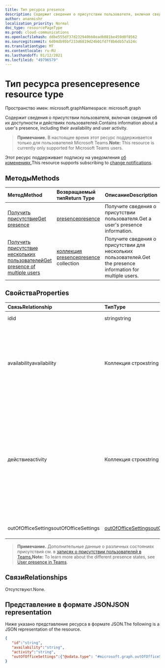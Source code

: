 ```yaml
---
title: Тип ресурса presence
description: Содержит сведения о присутствии пользователя, включая сведения об их доступности и действиях пользователей.
author: ananmishr
localization_priority: Normal
doc_type: resourcePageType
ms.prod: cloud-communications
ms.openlocfilehash: ddbe555df37d232940bb8eadb081be459d0f8562
ms.sourcegitcommit: 6d04db95bf233d6819d24b01fd7f8b6db57a524c
ms.translationtype: MT
ms.contentlocale: ru-RU
ms.lasthandoff: 01/12/2021
ms.locfileid: "49796579"
---
```

# <a name="presence-resource-type"></a><span data-ttu-id="b9f58-103">Тип ресурса presence</span><span class="sxs-lookup"><span data-stu-id="b9f58-103">presence resource type</span></span>

<span data-ttu-id="b9f58-104">Пространство имен: microsoft.graph</span><span class="sxs-lookup"><span data-stu-id="b9f58-104">Namespace: microsoft.graph</span></span>

<span data-ttu-id="b9f58-105">Содержит сведения о присутствии пользователя, включая сведения об их доступности и действиях пользователей.</span><span class="sxs-lookup"><span data-stu-id="b9f58-105">Contains information about a user's presence, including their availability and user activity.</span></span>

> <span data-ttu-id="b9f58-106">**Примечание.** В настоящее время этот ресурс поддерживается только для пользователей Microsoft Teams.</span><span class="sxs-lookup"><span data-stu-id="b9f58-106">**Note:** This resource is currently only supported for Microsoft Teams users.</span></span>

<span data-ttu-id="b9f58-107">Этот ресурс поддерживает подписку на уведомления [об изменениях.](/graph/webhooks)</span><span class="sxs-lookup"><span data-stu-id="b9f58-107">This resource supports subscribing to [change notifications](/graph/webhooks).</span></span>

## <a name="methods"></a><span data-ttu-id="b9f58-108">Методы</span><span class="sxs-lookup"><span data-stu-id="b9f58-108">Methods</span></span>

| <span data-ttu-id="b9f58-109">Метод</span><span class="sxs-lookup"><span data-stu-id="b9f58-109">Method</span></span>                                                            | <span data-ttu-id="b9f58-110">Возвращаемый тип</span><span class="sxs-lookup"><span data-stu-id="b9f58-110">Return Type</span></span>                                       | <span data-ttu-id="b9f58-111">Описание</span><span class="sxs-lookup"><span data-stu-id="b9f58-111">Description</span></span>                                  |
|:------------------------------------------------------------------|:--------------------------------------------------|:---------------------------------------------|
| [<span data-ttu-id="b9f58-112">Получить присутствие</span><span class="sxs-lookup"><span data-stu-id="b9f58-112">Get presence</span></span>](../api/presence-get.md)     | [<span data-ttu-id="b9f58-113">presence</span><span class="sxs-lookup"><span data-stu-id="b9f58-113">presence</span></span>](../resources/presence.md)     | <span data-ttu-id="b9f58-114">Получите сведения о присутствии пользователя.</span><span class="sxs-lookup"><span data-stu-id="b9f58-114">Get a user's presence information.</span></span>
| [<span data-ttu-id="b9f58-115">Получить присутствие нескольких пользователей</span><span class="sxs-lookup"><span data-stu-id="b9f58-115">Get presence of multiple users</span></span>](../api/cloudcommunications-getpresencesbyuserid.md)    |  <span data-ttu-id="b9f58-116">[коллекция presence](../resources/presence.md)</span><span class="sxs-lookup"><span data-stu-id="b9f58-116">[presence](../resources/presence.md) collection</span></span>     |  <span data-ttu-id="b9f58-117">Получите сведения о присутствии для нескольких пользователей.</span><span class="sxs-lookup"><span data-stu-id="b9f58-117">Get the presence information for multiple users.</span></span>      |


## <a name="properties"></a><span data-ttu-id="b9f58-118">Свойства</span><span class="sxs-lookup"><span data-stu-id="b9f58-118">Properties</span></span>

| <span data-ttu-id="b9f58-119">Связь</span><span class="sxs-lookup"><span data-stu-id="b9f58-119">Relationship</span></span>        | <span data-ttu-id="b9f58-120">Тип</span><span class="sxs-lookup"><span data-stu-id="b9f58-120">Type</span></span>                                                 | <span data-ttu-id="b9f58-121">Описание</span><span class="sxs-lookup"><span data-stu-id="b9f58-121">Description</span></span>                                                         |
|:--------------------|:-----------------------------------------------------|:--------------------------------------------------------------------|
|<span data-ttu-id="b9f58-122">id</span><span class="sxs-lookup"><span data-stu-id="b9f58-122">id</span></span>    |  <span data-ttu-id="b9f58-123">string</span><span class="sxs-lookup"><span data-stu-id="b9f58-123">string</span></span>     |  <span data-ttu-id="b9f58-124">ИД объекта пользователя</span><span class="sxs-lookup"><span data-stu-id="b9f58-124">The user object id</span></span>   |
|<span data-ttu-id="b9f58-125">availability</span><span class="sxs-lookup"><span data-stu-id="b9f58-125">availability</span></span>    |  <span data-ttu-id="b9f58-126">Коллекция строк</span><span class="sxs-lookup"><span data-stu-id="b9f58-126">string collection</span></span>   |   <span data-ttu-id="b9f58-127">Базовые сведения о присутствии для пользователя.</span><span class="sxs-lookup"><span data-stu-id="b9f58-127">The base presence information for a user.</span></span> <span data-ttu-id="b9f58-128">Возможные значения: `Available` `AvailableIdle` , , `Away` `BeRightBack` , `Busy` `BusyIdle` `DoNotDisturb` `Offline``PresenceUnknown`</span><span class="sxs-lookup"><span data-stu-id="b9f58-128">Possible values are `Available`, `AvailableIdle`,  `Away`, `BeRightBack`, `Busy`, `BusyIdle`, `DoNotDisturb`, `Offline`, `PresenceUnknown`</span></span>  |
|<span data-ttu-id="b9f58-129">действие</span><span class="sxs-lookup"><span data-stu-id="b9f58-129">activity</span></span>    |  <span data-ttu-id="b9f58-130">Коллекция строк</span><span class="sxs-lookup"><span data-stu-id="b9f58-130">string collection</span></span>      |    <span data-ttu-id="b9f58-131">Дополнительная информация о доступности пользователя.</span><span class="sxs-lookup"><span data-stu-id="b9f58-131">The supplemental information to a user's availability.</span></span> <span data-ttu-id="b9f58-132">Возможные значения: `Available` `Away` , `BeRightBack` `Busy` `DoNotDisturb` `InACall` `InAConferenceCall` `Inactive` `InAMeeting` `Offline` `OffWork` `OutOfOffice` `PresenceUnknown` `Presenting` `UrgentInterruptionsOnly` .</span><span class="sxs-lookup"><span data-stu-id="b9f58-132">Possible values are `Available`, `Away`, `BeRightBack`, `Busy`, `DoNotDisturb`, `InACall`, `InAConferenceCall`, `Inactive`,`InAMeeting`, `Offline`, `OffWork`,`OutOfOffice`, `PresenceUnknown`,`Presenting`, `UrgentInterruptionsOnly`.</span></span>       |
|<span data-ttu-id="b9f58-133">outOfOfficeSettings</span><span class="sxs-lookup"><span data-stu-id="b9f58-133">outOfOfficeSettings</span></span> | [<span data-ttu-id="b9f58-134">outOfOfficeSettings</span><span class="sxs-lookup"><span data-stu-id="b9f58-134">outOfOfficeSettings</span></span>](outOfOfficeSettings.md) | <span data-ttu-id="b9f58-135">Параметры "Нет на месте" для пользователя.</span><span class="sxs-lookup"><span data-stu-id="b9f58-135">The out of office settings for a user.</span></span> |

><span data-ttu-id="b9f58-136">**Примечание.** Дополнительные данные о различных состояниях присутствия см. в [записях о присутствии пользователей в Teams.](/microsoftteams/presence-admins)</span><span class="sxs-lookup"><span data-stu-id="b9f58-136">**Note:** To learn more about the different presence states, see [User presence in Teams](/microsoftteams/presence-admins).</span></span> 

## <a name="relationships"></a><span data-ttu-id="b9f58-137">Связи</span><span class="sxs-lookup"><span data-stu-id="b9f58-137">Relationships</span></span>

<span data-ttu-id="b9f58-138">Отсутствуют.</span><span class="sxs-lookup"><span data-stu-id="b9f58-138">None.</span></span>

## <a name="json-representation"></a><span data-ttu-id="b9f58-139">Представление в формате JSON</span><span class="sxs-lookup"><span data-stu-id="b9f58-139">JSON representation</span></span>

<span data-ttu-id="b9f58-140">Ниже указано представление ресурса в формате JSON.</span><span class="sxs-lookup"><span data-stu-id="b9f58-140">The following is a JSON representation of the resource.</span></span>

<!-- {
  "blockType": "resource",
  "optionalProperties": [
  ],
  "@odata.type": "microsoft.graph.presence"
}-->
```json
{
   "id":"string",
   "availability":"string",
   "activity":"string",
   "outOfOfficeSettings":{"@odata.type": "#microsoft.graph.outOfOfficeSettings"}
}
```
